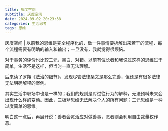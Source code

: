 ```yaml
---
title: 灰度空间
subtitle: 灰度空间
date: 2024-09-02 20:23:38
categories: 生活思考
tags: 思维
---
```


灰度空间 | 以前我的思维是完全程序化的，做一件事情要拆解出来若干的流程，每个流程需要有明确的输入和输出；一旦没有，我就觉得很烦恼。

对于事务的评价也比较二元，黑白、对错。以前有位长者和我说过这样的思维过于简单，生活不是这样，但当时一直无法理解。

后来读了罗翔《法治的细节》，发现尽管法律条文是那么完善，但还是有很多法律无法明确解释的案例。

其实生活中职场中也是一样的；我们的规则是对过往行为的解释，无法预料未来会出现什么样的变动。因此，三板斧思维无法解决个人的所有问题；二元思维是一种过度简单的思维。

明白这一点后，再展开说：善者会灵活应对做善事，恶者则会利用自由裁量权作恶。
